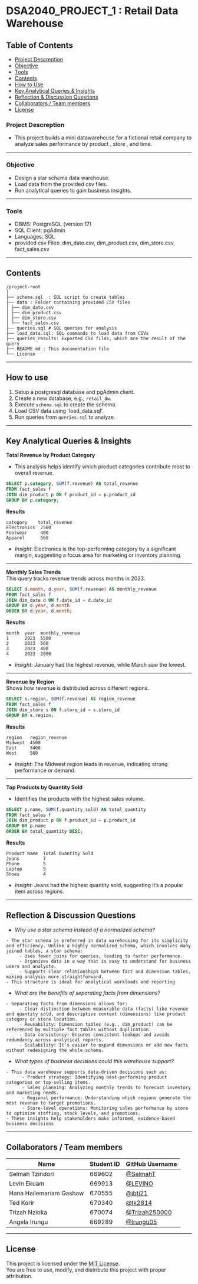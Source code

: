 # DSA2040_PROJECT_1 : Retail Data Warehouse
## Table of Contents
- [Project Descreption](#project-descreption)  
- [Objective](#objective)  
- [Tools](#tools)  
- [Contents](#contents)  
- [How to Use](#how-to-use)  
- [Key Analytical Queries & Insights](#key-analytical-queries--insights)  
- [Reflection & Discussion Questions](#reflection--discussion-questions)  
- [Collaborators / Team members](#collaborators--team-members)  
- [License](#license)  
  
### Project Descreption
- This project builds a mini datawarehouse for a fictional retail company to analyze sales performance by product , store , and time.

---

### Objective
- Design a star schema data warehouse.  
- Load data from the provided csv files.  
- Run analytical queries to gain business insights.

---

### Tools 
- DBMS: PostgreSQL (version 17)  
- SQL Client: pgAdmin  
- Languages: SQL  
- provided csv Files: dim_date.csv, dim_product.csv, dim_store.csv, fact_sales.csv

---

## Contents
```
/project-root
│
├── schema.sql  : SQL script to create tables
├── data : Folder containing provided CSV files
│ ├── dim_date.csv
│ ├── dim_product.csv
│ ├── dim_store.csv
│ └── fact_sales.csv
├── queries.sql # SQL queries for analysis
├── load_data.sql: SQL commands to load data from CSVs
├── queries_results: Exported CSV files, which are the result of the query
├── README.md : This documentation file
└── License
```   

---

## How to use  
1. Setup a postgresql database  and pgAdmin client.  
2. Create a new database, e.g., `retail_dw`.  
3. Execute `schema.sql` to create the schema.  
4. Load CSV data using 'load_data.sql'.  
5. Run queries from `queries.sql` to analyze.

---

## Key Analytical Queries & Insights  

**Total Revenue by Product Category**  
- This analysis helps identify which product categories contribute most to overall revenue.
```sql
SELECT p.category, SUM(f.revenue) AS total_revenue
FROM fact_sales f
JOIN dim_product p ON f.product_id = p.product_id
GROUP BY p.category;
```
**Results**
```
category    total_revenue
Electronics  7500
Footwear     400
Apparel      560
```
- *Insight*: Electronics is the top-performing category by a significant margin, suggesting a focus area for marketing or inventory planning.

---

**Monthly Sales Trends**  
This query tracks revenue trends across months in 2023.
```sql
SELECT d.month, d.year, SUM(f.revenue) AS monthly_revenue
FROM fact_sales f
JOIN dim_date d ON f.date_id = d.date_id
GROUP BY d.year, d.month
ORDER BY d.year, d.month;
```
**Results**
```
month  year  monthly_revenue
1      2023  5500
2      2023  560
3      2023  400
4      2023  2000
```
- *Insight*: January had the highest revenue, while March saw the lowest.

---

**Revenue by Region**  
Shows how revenue is distributed across different regions.
```sql
SELECT s.region, SUM(f.revenue) AS region_revenue
FROM fact_sales f
JOIN dim_store s ON f.store_id = s.store_id
GROUP BY s.region;
```
**Results**
```
region   region_revenue
Midwest  4500
East     3400
West     560
```
- *Insight*: The Midwest region leads in revenue, indicating strong performance or demand.

---

**Top Products by Quantity Sold**  
- Identifies the products with the highest sales volume.
```sql
SELECT p.name, SUM(f.quantity_sold) AS total_quantity
FROM fact_sales f
JOIN dim_product p ON f.product_id = p.product_id
GROUP BY p.name
ORDER BY total_quantity DESC;
```
**Results**
```
Product Name  Total Quantity Sold
Jeans         7
Phone         5
Laptop        5
Shoes         4
```
- *Insight*: Jeans had the highest quantity sold, suggesting it’s a popular item across regions.

---

## Reflection & Discussion Questions

- *Why use a star schema instead of a normalized schema?*
```
- The star schema is preferred in data warehousing for its simplicity and efficiency. Unlike a highly normalized schema, which involves many joined tables, a star schema:
     - Uses fewer joins for queries, leading to faster performance.
     - Organizes data in a way that is easy to understand for business users and analysts.
     - Supports clear relationships between fact and dimension tables, making analysis more straightforward.
- This structure is ideal for analytical workloads and reporting
```

- *What are the benefits of separating facts from dimensions?*
```
- Separating facts from dimensions allows for:
     - Clear distinction between measurable data (facts) like revenue and quantity sold, and descriptive context (dimensions) like product category or store location.
     - Reusability: Dimension tables (e.g., dim_product) can be referenced by multiple fact tables without duplication.
     - Data consistency: Ensures consistent lookups and avoids redundancy across analytical reports.
     - Scalability: It's easier to expand dimensions or add new facts without redesigning the whole schema.
```

- *What types of business decisions could this warehouse support?*
```
- This data warehouse supports data-driven decisions such as:
      - Product strategy: Identifying best-performing product categories or top-selling items.
      - Sales planning: Analyzing monthly trends to forecast inventory and marketing needs.
      - Regional performance: Understanding which regions generate the most revenue to target promotions.
      - Store-level operations: Monitoring sales performance by store to optimize staffing, stock levels, and promotions.
- These insights help stakeholders make informed, evidence-based business decisions
```

---

## Collaborators / Team members
| Name                        | Student ID | GitHub Username                                 |
|-----------------------------|------------|--------------------------------------------------|
| Selmah Tzindori             | 669602     | [@SelmahT](https://github.com/SelmahT)           |
| Levin Ekuam                 | 669913     | [@LEVINO](https://github.com/LEVINO)             |
| Hana Hailemariam Gashaw    | 670555     | [@ibtj21](https://github.com/ibtj21)             |
| Ted Korir                  | 670340     | [@tk2814](https://github.com/tk2814)             |
| Trizah Nzioka              | 670074     | [@Trizah250000](https://github.com/Trizah250000) |
| Angela Irungu              | 669289     | [@Irungu05](https://github.com/Irungu05)         |

---

## License
This project is licensed under the [MIT License](LICENSE).  
You are free to use, modify, and distribute this project with proper attribution.
